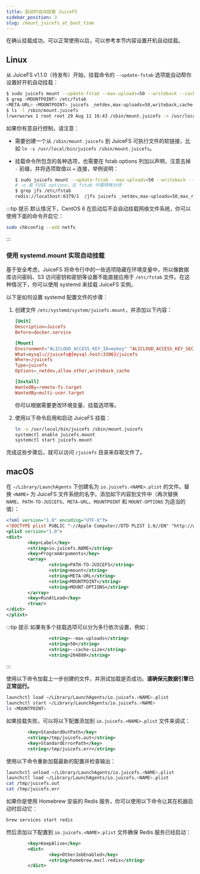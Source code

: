 ```yaml
---
title: 启动时自动挂载 JuiceFS
sidebar_position: 3
slug: /mount_juicefs_at_boot_time
---
```


在确认挂载成功，可以正常使用以后，可以参考本节内容设置开机自动挂载。

## Linux

从 JuiceFS v1.1.0（待发布）开始，挂载命令的 `--update-fstab` 选项能自动帮你设置好开机自动挂载：

```bash
$ sudo juicefs mount --update-fstab --max-uploads=50 --writeback --cache-size 204800 <META-URL> <MOUNTPOINT>
$ grep <MOUNTPOINT> /etc/fstab
<META-URL> <MOUNTPOINT> juicefs _netdev,max-uploads=50,writeback,cache-size=204800 0 0
$ ls -l /sbin/mount.juicefs
lrwxrwxrwx 1 root root 29 Aug 11 16:43 /sbin/mount.juicefs -> /usr/local/bin/juicefs
```

如果你有意自行控制，请注意：

* 需要创建一个从 `/sbin/mount.juicefs` 到 JuiceFS 可执行文件的软链接，比如 `ln -s /usr/local/bin/juicefs /sbin/mount.juicefs`。
* 挂载命令所包含的各种选项，也需要在 fstab options 列加以声明，注意去掉 `-` 前缀，并将选项取值以 `=` 连接，举例说明：

  ```bash
  $ sudo juicefs mount --update-fstab --max-uploads=50 --writeback --cache-size 204800 -o max_read=99 <META-URL> /jfs
  # -o 是 FUSE options，在 fstab 中需特殊对待
  $ grep jfs /etc/fstab
  redis://localhost:6379/1  /jfs juicefs _netdev,max-uploads=50,max_read=99,writeback,cache-size=204800 0 0
  ```

:::tip 提示
默认情况下，CentOS 6 在启动后不会自动挂载网络文件系统，你可以使用下面的命令开启它：

```bash
sudo chkconfig --add netfs
```

:::

### 使用 systemd.mount 实现自动挂载

基于安全考虑，JuiceFS 将命令行中的一些选项隐藏在环境变量中，所以像数据库访问密码、S3 访问密钥和密钥等设置不能直接应用于 `/etc/fstab` 文件。在这种情况下，你可以使用 systemd 来挂载 JuiceFS 实例。

以下是如何设置 systemd 配置文件的步骤：

1. 创建文件 `/etc/systemd/system/juicefs.mount`，并添加以下内容：

    ```conf
    [Unit]
    Description=Juicefs
    Before=docker.service

    [Mount]
    Environment="ALICLOUD_ACCESS_KEY_ID=mykey" "ALICLOUD_ACCESS_KEY_SECRET=mysecret" "META_PASSWORD=mypassword"
    What=mysql://juicefs@(mysql.host:3306)/juicefs
    Where=/juicefs
    Type=juicefs
    Options=_netdev,allow_other,writeback_cache

    [Install]
    WantedBy=remote-fs.target
    WantedBy=multi-user.target
    ```

    你可以根据需要更改环境变量、挂载选项等。

2. 使用以下命令启用和启动 JuiceFS 挂载：

    ```sh
    ln -s /usr/local/bin/juicefs /sbin/mount.juicefs
    systemctl enable juicefs.mount
    systemctl start juicefs.mount
    ```

完成这些步骤后，就可以访问 `/juicefs` 目录来存取文件了。

## macOS

在 `~/Library/LaunchAgents` 下创建名为 `io.juicefs.<NAME>.plist` 的文件。替换 `<NAME>` 为 JuiceFS 文件系统的名字。添加如下内容到文件中（再次替换 `NAME`、`PATH-TO-JUICEFS`、`META-URL`、`MOUNTPOINT` 和 `MOUNT-OPTIONS` 为适当的值）：

```xml
<?xml version="1.0" encoding="UTF-8"?>
<!DOCTYPE plist PUBLIC "-//Apple Computer//DTD PLIST 1.0//EN" "http://www.apple.com/DTDs/PropertyList-1.0.dtd">
<plist version="1.0">
<dict>
        <key>Label</key>
        <string>io.juicefs.NAME</string>
        <key>ProgramArguments</key>
        <array>
                <string>PATH-TO-JUICEFS</string>
                <string>mount</string>
                <string>META-URL</string>
                <string>MOUNTPOINT</string>
                <string>MOUNT-OPTIONS</string>
        </array>
        <key>RunAtLoad</key>
        <true/>
</dict>
</plist>
```

:::tip 提示
如果有多个挂载选项可以分为多行依次设置，例如：

```xml
                <string>--max-uploads</string>
                <string>50</string>
                <string>--cache-size</string>
                <string>204800</string>
```

:::

使用以下命令加载上一步创建的文件，并测试加载是否成功。**请确保元数据引擎已正常运行。**

```bash
launchctl load ~/Library/LaunchAgents/io.juicefs.<NAME>.plist
launchctl start ~/Library/LaunchAgents/io.juicefs.<NAME>
ls <MOUNTPOINT>
```

如果挂载失败，可以将以下配置添加到 `io.juicefs.<NAME>.plist` 文件来调试：

```xml
        <key>StandardOutPath</key>
        <string>/tmp/juicefs.out</string>
        <key>StandardErrorPath</key>
        <string>/tmp/juicefs.err</string>
```

使用以下命令重新加载最新的配置并检查输出：

```bash
launchctl unload ~/Library/LaunchAgents/io.juicefs.<NAME>.plist
launchctl load ~/Library/LaunchAgents/io.juicefs.<NAME>.plist
cat /tmp/juicefs.out
cat /tmp/juicefs.err
```

如果你是使用 Homebrew 安装的 Redis 服务，你可以使用以下命令让其在机器启动时启动它：

```bash
brew services start redis
```

然后添加以下配置到 `io.juicefs.<NAME>.plist` 文件确保 Redis 服务已经启动：

```xml
        <key>KeepAlive</key>
        <dict>
                <key>OtherJobEnabled</key>
                <string>homebrew.mxcl.redis</string>
        </dict>
```
